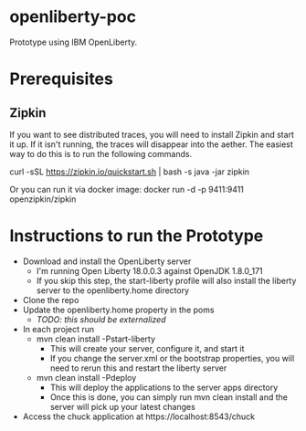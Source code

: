 # openliberty-poc
Prototype using IBM OpenLiberty.

# Prerequisites

## Zipkin
If you want to see distributed traces, you will need to install Zipkin and start it up.  If it isn't running, the traces will disappear into the aether.  The easiest way to do this is to run the following commands.

curl -sSL https://zipkin.io/quickstart.sh | bash -s
java -jar zipkin

Or you can run it via docker image:
docker run -d -p 9411:9411 openzipkin/zipkin

# Instructions to run the Prototype
- Download and install the OpenLiberty server
  - I'm running Open Liberty 18.0.0.3 against OpenJDK 1.8.0_171
  - If you skip this step, the start-liberty profile will also install the liberty server to the openliberty.home directory
- Clone the repo
- Update the openliberty.home property in the poms
  - _TODO: this should be externalized_
- In each project run
  - mvn clean install -Pstart-liberty
    - This will create your server, configure it, and start it
    - If you change the server.xml or the bootstrap properties, you will need to rerun this and restart the liberty server
  - mvn clean install -Pdeploy
    - This will deploy the applications to the server apps directory
    - Once this is done, you can simply run mvn clean install and the server will pick up your latest changes
- Access the chuck application at https://localhost:8543/chuck
